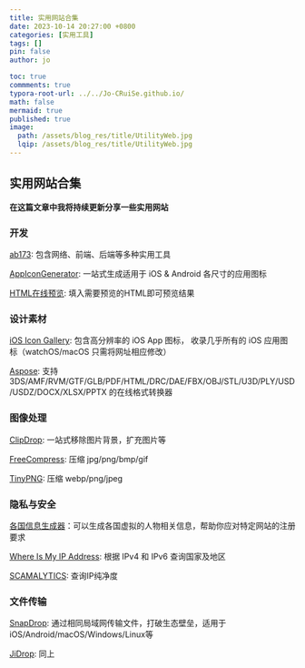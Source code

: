 ```yaml
---
title: 实用网站合集
date: 2023-10-14 20:27:00 +0800
categories: [实用工具]
tags: []
pin: false
author: jo

toc: true
commments: true
typora-root-url: ../../Jo-CRuiSe.github.io/
math: false
mermaid: true
published: true
image:
  path: /assets/blog_res/title/UtilityWeb.jpg
  lqip: /assets/blog_res/title/UtilityWeb.jpg
---
```


## 实用网站合集

**在这篇文章中我将持续更新分享一些实用网站**

### 开发

[ab173](http://www.ab173.com/gongju/convert/rgbhex.php): 包含网络、前端、后端等多种实用工具

[AppIconGenerator](https://www.appicon.co/): 一站式生成适用于 iOS & Android 各尺寸的应用图标

[HTML在线预览](https://uutool.cn/html/): 填入需要预览的HTML即可预览结果

### 设计素材

[iOS Icon Gallery](https://www.iosicongallery.com): 包含高分辨率的 iOS App 图标， 收录几乎所有的 iOS 应用图标（watchOS/macOS 只需将网址相应修改）

[Aspose](https://products.aspose.app/3d/conversion/usdz-to-obj): 支持3DS/AMF/RVM/GTF/GLB/PDF/HTML/DRC/DAE/FBX/OBJ/STL/U3D/PLY/USD/USDZ/DOCX/XLSX/PPTX 的在线格式转换器

### 图像处理

[ClipDrop](https://clipdrop.co/uncrop): 一站式移除图片背景，扩充图片等

[FreeCompress](https://freecompress.com/zh-cn/compress-gif): 压缩 jpg/png/bmp/gif

[TinyPNG](https://tinypng.com): 压缩 webp/png/jpeg

### 隐私与安全

[各国信息生成器](https://www.meiguodizhi.com/)：可以生成各国虚拟的人物相关信息，帮助你应对特定网站的注册要求

[Where Is My IP Address](https://whatismyipaddress.com): 根据 IPv4 和 IPv6 查询国家及地区

[SCAMALYTICS](https://scamalytics.com/ip): 查询IP纯净度
### 文件传输

[SnapDrop](https://snapdrop.net): 通过相同局域网传输文件，打破生态壁垒，适用于 iOS/Android/macOS/Windows/Linux等

[JiDrop](https://jidrop.com): 同上